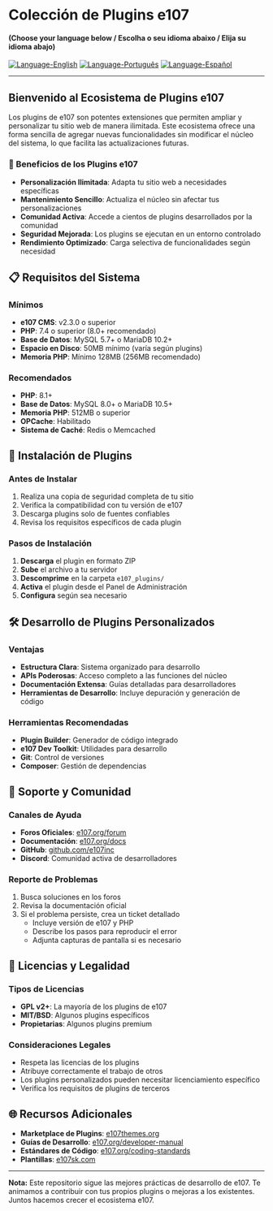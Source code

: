 # Colección de Plugins e107

#### (Choose your language below / Escolha o seu idioma abaixo / Elija su idioma abajo)

[![Language-English](https://img.shields.io/badge/Language-English-blue)](README.md) 
[![Language-Português](https://img.shields.io/badge/Language-Português-green)](README.pt-PT.md) 
[![Language-Español](https://img.shields.io/badge/Language-Español-red)](README.es-ES.md) 

---

## Bienvenido al Ecosistema de Plugins e107

Los plugins de e107 son potentes extensiones que permiten ampliar y personalizar tu sitio web de manera ilimitada. Este ecosistema ofrece una forma sencilla de agregar nuevas funcionalidades sin modificar el núcleo del sistema, lo que facilita las actualizaciones futuras.

### 🌟 Beneficios de los Plugins e107

- **Personalización Ilimitada**: Adapta tu sitio web a necesidades específicas
- **Mantenimiento Sencillo**: Actualiza el núcleo sin afectar tus personalizaciones
- **Comunidad Activa**: Accede a cientos de plugins desarrollados por la comunidad
- **Seguridad Mejorada**: Los plugins se ejecutan en un entorno controlado
- **Rendimiento Optimizado**: Carga selectiva de funcionalidades según necesidad

## 📋 Requisitos del Sistema

### Mínimos
- **e107 CMS**: v2.3.0 o superior
- **PHP**: 7.4 o superior (8.0+ recomendado)
- **Base de Datos**: MySQL 5.7+ o MariaDB 10.2+
- **Espacio en Disco**: 50MB mínimo (varía según plugins)
- **Memoria PHP**: Mínimo 128MB (256MB recomendado)

### Recomendados
- **PHP**: 8.1+
- **Base de Datos**: MySQL 8.0+ o MariaDB 10.5+
- **Memoria PHP**: 512MB o superior
- **OPCache**: Habilitado
- **Sistema de Caché**: Redis o Memcached

## 🚀 Instalación de Plugins

### Antes de Instalar
1. Realiza una copia de seguridad completa de tu sitio
2. Verifica la compatibilidad con tu versión de e107
3. Descarga plugins solo de fuentes confiables
4. Revisa los requisitos específicos de cada plugin

### Pasos de Instalación
1. **Descarga** el plugin en formato ZIP
2. **Sube** el archivo a tu servidor
3. **Descomprime** en la carpeta `e107_plugins/`
4. **Activa** el plugin desde el Panel de Administración
5. **Configura** según sea necesario

## 🛠 Desarrollo de Plugins Personalizados

### Ventajas
- **Estructura Clara**: Sistema organizado para desarrollo
- **APIs Poderosas**: Acceso completo a las funciones del núcleo
- **Documentación Extensa**: Guías detalladas para desarrolladores
- **Herramientas de Desarrollo**: Incluye depuración y generación de código

### Herramientas Recomendadas
- **Plugin Builder**: Generador de código integrado
- **e107 Dev Toolkit**: Utilidades para desarrollo
- **Git**: Control de versiones
- **Composer**: Gestión de dependencias

## 🤝 Soporte y Comunidad

### Canales de Ayuda
- **Foros Oficiales**: [e107.org/forum](https://e107.org/forum)
- **Documentación**: [e107.org/docs](https://e107.org/docs)
- **GitHub**: [github.com/e107inc](https://github.com/e107inc)
- **Discord**: Comunidad activa de desarrolladores

### Reporte de Problemas
1. Busca soluciones en los foros
2. Revisa la documentación oficial
3. Si el problema persiste, crea un ticket detallado
   - Incluye versión de e107 y PHP
   - Describe los pasos para reproducir el error
   - Adjunta capturas de pantalla si es necesario

## 📜 Licencias y Legalidad

### Tipos de Licencias
- **GPL v2+**: La mayoría de los plugins de e107
- **MIT/BSD**: Algunos plugins específicos
- **Propietarias**: Algunos plugins premium

### Consideraciones Legales
- Respeta las licencias de los plugins
- Atribuye correctamente el trabajo de otros
- Los plugins personalizados pueden necesitar licenciamiento específico
- Verifica los requisitos de plugins de terceros

## 🌐 Recursos Adicionales

- **Marketplace de Plugins**: [e107themes.org](https://e107themes.org/)
- **Guías de Desarrollo**: [e107.org/developer-manual](https://e107.org/developer-manual/)
- **Estándares de Código**: [e107.org/coding-standards](https://e107.org/coding-standards/)
- **Plantillas**: [e107sk.com](https://www.e107sk.com/)

---

**Nota:** Este repositorio sigue las mejores prácticas de desarrollo de e107. Te animamos a contribuir con tus propios plugins o mejoras a los existentes. Juntos hacemos crecer el ecosistema e107.
